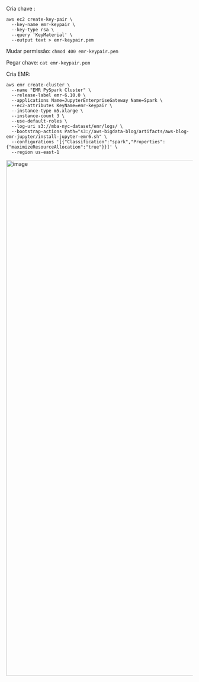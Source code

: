 Cria chave :

```
aws ec2 create-key-pair \
  --key-name emr-keypair \
  --key-type rsa \
  --query 'KeyMaterial' \
  --output text > emr-keypair.pem

```
Mudar permissão:
```chmod 400 emr-keypair.pem```

Pegar chave:
```cat emr-keypair.pem```



Cria EMR:
```
aws emr create-cluster \
  --name "EMR PySpark Cluster" \
  --release-label emr-6.10.0 \
  --applications Name=JupyterEnterpriseGateway Name=Spark \
  --ec2-attributes KeyName=emr-keypair \
  --instance-type m5.xlarge \
  --instance-count 3 \
  --use-default-roles \
  --log-uri s3://mba-nyc-dataset/emr/logs/ \
  --bootstrap-actions Path="s3://aws-bigdata-blog/artifacts/aws-blog-emr-jupyter/install-jupyter-emr6.sh" \
  --configurations '[{"Classification":"spark","Properties":{"maximizeResourceAllocation":"true"}}]' \
  --region us-east-1

```

<img width="1394" alt="image" src="https://github.com/user-attachments/assets/493b0d33-750e-49c8-9463-506594890808" />

